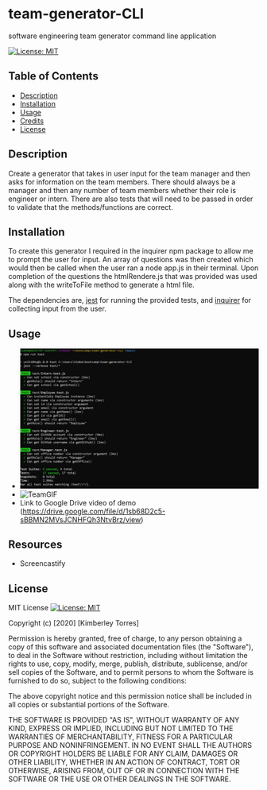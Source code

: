 # team-generator-CLI
software engineering team generator command line application

[![License: MIT](https://img.shields.io/badge/License-MIT-yellow.svg)](https://opensource.org/licenses/MIT)


## Table of Contents
* [Description](#description)
* [Installation](#installation)
* [Usage](#usage)
* [Credits](#credits)
* [License](#License)

## Description
Create a generator that takes in user input for the team manager and then asks for information on the team members. There should always be a manager and then any number of team members whether their role is engineer or intern. There are also tests that will need to be passed in order to validate that the methods/functions are correct.

## Installation

To create this generator I required in the inquirer npm package to allow me to prompt the user for input. An array of questions was then created which would then be called when the user ran a node app.js in their terminal. Upon completion of the questions the htmlRendere.js that was provided was used along with the writeToFile method to generate a html file. 

The dependencies are, [jest](https://jestjs.io/) for running the provided tests, and [inquirer](https://www.npmjs.com/package/inquirer) for collecting input from the user.

## Usage
* ![Passing Test Screenshot](test.suite.screenshot.JPG)
* ![TeamGIF](team-generator.gif)
* Link to Google Drive video of demo (https://drive.google.com/file/d/1sb68D2c5-sBBMN2MVsJCNHFQh3NtvBrz/view)



## Resources

* Screencastify


## License
MIT License [![License: MIT](https://img.shields.io/badge/License-MIT-yellow.svg)](https://opensource.org/licenses/MIT)

Copyright (c) [2020] [Kimberley Torres]

Permission is hereby granted, free of charge, to any person obtaining a copy
of this software and associated documentation files (the "Software"), to deal
in the Software without restriction, including without limitation the rights
to use, copy, modify, merge, publish, distribute, sublicense, and/or sell
copies of the Software, and to permit persons to whom the Software is
furnished to do so, subject to the following conditions:

The above copyright notice and this permission notice shall be included in all
copies or substantial portions of the Software.

THE SOFTWARE IS PROVIDED "AS IS", WITHOUT WARRANTY OF ANY KIND, EXPRESS OR
IMPLIED, INCLUDING BUT NOT LIMITED TO THE WARRANTIES OF MERCHANTABILITY,
FITNESS FOR A PARTICULAR PURPOSE AND NONINFRINGEMENT. IN NO EVENT SHALL THE
AUTHORS OR COPYRIGHT HOLDERS BE LIABLE FOR ANY CLAIM, DAMAGES OR OTHER
LIABILITY, WHETHER IN AN ACTION OF CONTRACT, TORT OR OTHERWISE, ARISING FROM,
OUT OF OR IN CONNECTION WITH THE SOFTWARE OR THE USE OR OTHER DEALINGS IN THE
SOFTWARE.
